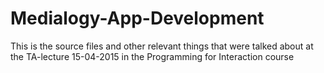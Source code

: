 # Medialogy-App-Development
This is the source files and other relevant things that were talked about at the TA-lecture 15-04-2015 in the Programming for Interaction course

